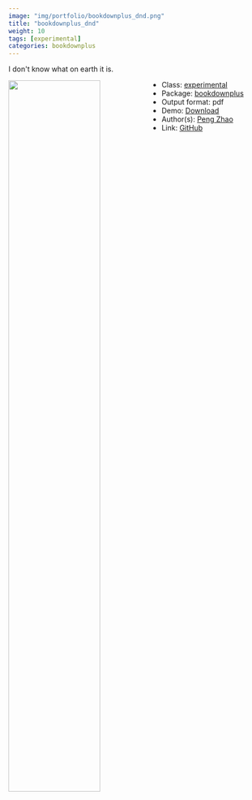 ```yaml
---
image: "img/portfolio/bookdownplus_dnd.png"
title: "bookdownplus_dnd"
weight: 10
tags: [experimental]
categories: bookdownplus
---
```


I don't know what on earth it is.

<!--more-->

<p><a href="../../img/portfolio/bookdownplus_dnd.png"><img class = "jf-image-shadow" src="../../img/portfolio/bookdownplus_dnd.png" style="display: block; margin: auto;" width="60%"  align="left"></a></p>

- Class: [experimental](../../tags/experimental)
- Package: [bookdownplus](bookdownplus)
- Output format: pdf
- Demo: [Download](https://pzhaonet.github.io/bookdownplus/upload/dnd/showcase/dnd_dev.pdf)
- Author(s): [Peng Zhao](https://pzhao.org)
- Link: [GitHub](https://github.com/pzhaonet/bookdownplus)


